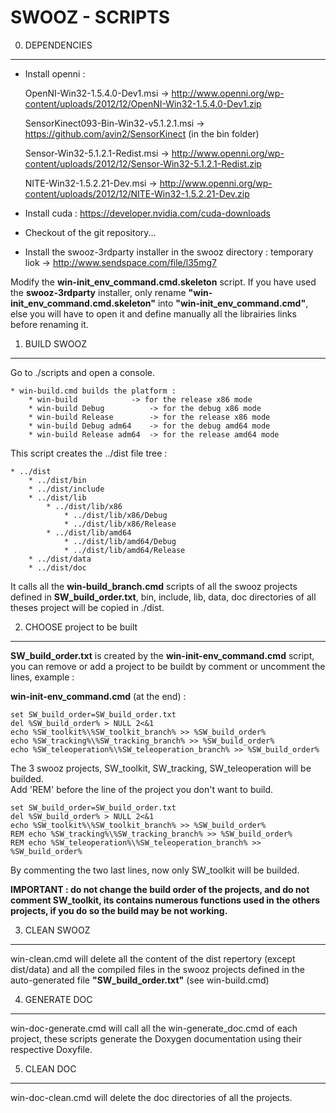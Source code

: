 SWOOZ - SCRIPTS
===============

0. DEPENDENCIES
---------------

 * Install openni :

	OpenNI-Win32-1.5.4.0-Dev1.msi -> http://www.openni.org/wp-content/uploads/2012/12/OpenNI-Win32-1.5.4.0-Dev1.zip
	
	SensorKinect093-Bin-Win32-v5.1.2.1.msi -> https://github.com/avin2/SensorKinect (in the bin folder)
	
	Sensor-Win32-5.1.2.1-Redist.msi -> http://www.openni.org/wp-content/uploads/2012/12/Sensor-Win32-5.1.2.1-Redist.zip
	
	NITE-Win32-1.5.2.21-Dev.msi -> http://www.openni.org/wp-content/uploads/2012/12/NITE-Win32-1.5.2.21-Dev.zip  
	 
	
 * Install cuda : https://developer.nvidia.com/cuda-downloads

 * Checkout of the git repository...

 * Install the swooz-3rdparty installer in the swooz directory : temporary liok -> http://www.sendspace.com/file/l35mg7


Modify the **win-init_env_command.cmd.skeleton** script.
If you have used the **swooz-3rdparty** installer, only rename **"win-init_env_command.cmd.skeleton"** into **"win-init_env_command.cmd"**, else you will have to open it and define manually all the librairies links before renaming it.


1. BUILD SWOOZ
--------------

Go to ./scripts and open a console.

	* win-build.cmd builds the platform :
		* win-build 		   -> for the release x86 mode
		* win-build Debug          -> for the debug x86 mode 
		* win-build Release  	   -> for the release x86 mode
		* win-build Debug adm64    -> for the debug amd64 mode 
		* win-build Release adm64  -> for the release amd64 mode
	
This script creates the ../dist file tree :  

	* ../dist
		* ../dist/bin
		* ../dist/include
		* ../dist/lib
			* ../dist/lib/x86
				* ../dist/lib/x86/Debug
				* ../dist/lib/x86/Release
			* ../dist/lib/amd64
				* ../dist/lib/amd64/Debug
				* ../dist/lib/amd64/Release
		* ../dist/data
		* ../dist/doc

It calls all the **win-build_branch.cmd** scripts of all the swooz projects defined in **SW_build_order.txt**,
bin, include, lib, data, doc directories of all theses project will be copied in ./dist.



2. CHOOSE project to be built
-----------------------------


**SW_build_order.txt** is created by the **win-init-env_command.cmd** script, you can remove or add a project to be buildt by comment or uncomment the lines, example :

**win-init-env_command.cmd** (at the end) :

	set SW_build_order=SW_build_order.txt
	del %SW_build_order% > NULL 2<&1
	echo %SW_toolkit%\%SW_toolkit_branch% >> %SW_build_order%
	echo %SW_tracking%\%SW_tracking_branch% >> %SW_build_order%
	echo %SW_teleoperation%\%SW_teleoperation_branch% >> %SW_build_order%
	
The 3 swooz projects, SW_toolkit, SW_tracking, SW_teleoperation will be builded.  
Add 'REM' before the line of the project you don't want to build.
	
	set SW_build_order=SW_build_order.txt
	del %SW_build_order% > NULL 2<&1
	echo %SW_toolkit%\%SW_toolkit_branch% >> %SW_build_order%
	REM echo %SW_tracking%\%SW_tracking_branch% >> %SW_build_order%
	REM echo %SW_teleoperation%\%SW_teleoperation_branch% >> %SW_build_order%	
	
By commenting the two last lines, now only SW_toolkit will be builded.
	
__IMPORTANT : do not change the build order of the projects, and do not comment SW_toolkit, its contains numerous 
functions used in the others projects, if you do so the build may be not working.__
	
	
3. CLEAN SWOOZ
--------------
	
win-clean.cmd will delete all the content of the dist repertory (except dist/data) and all the compiled files
in the swooz projects defined in the auto-generated file **"SW_build_order.txt"** (see win-build.cmd)


4. GENERATE DOC
---------------
 
win-doc-generate.cmd will call all the win-generate_doc.cmd of each project, these scripts generate the Doxygen documentation using their respective Doxyfile.

5. CLEAN DOC
------------

win-doc-clean.cmd will delete the doc directories of all the projects.




